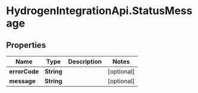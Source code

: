 # HydrogenIntegrationApi.StatusMessage

## Properties
Name | Type | Description | Notes
------------ | ------------- | ------------- | -------------
**errorCode** | **String** |  | [optional] 
**message** | **String** |  | [optional] 


